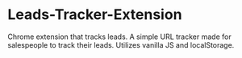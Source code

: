 # Leads-Tracker-Extension
Chrome extension that tracks leads.
A simple URL tracker made for salespeople to track their leads. Utilizes vanilla JS and localStorage.

